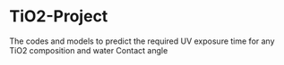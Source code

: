 # TiO2-Project
The codes and models to predict the required UV exposure time for any TiO2 composition and water Contact angle
